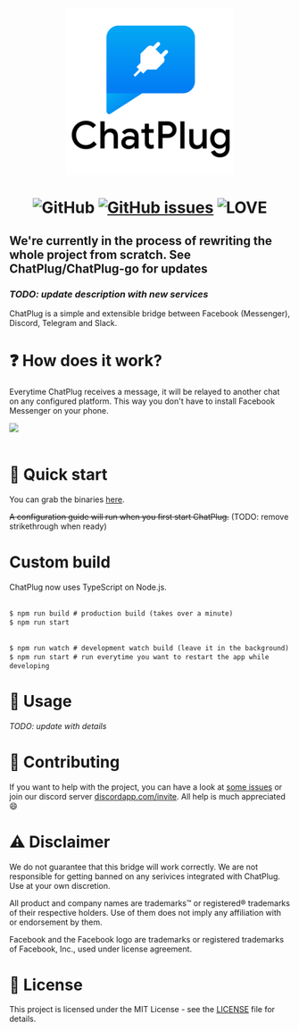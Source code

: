 <p align="center">
  <h1 align="center">
    <img src="./chatplug.v2-text.svg" width="300px" alt="Chat Plug"/><br/><br/>
     <img src="https://img.shields.io/github/license/ChatPlug/ChatPlug.svg?style=for-the-badge" alt="GitHub"/>
     <a href="https://github.com/ChatPlug/ChatPlug/issues"><img src="https://img.shields.io/github/issues/ChatPlug/ChatPlug.svg?style=for-the-badge" alt="GitHub issues" /></a>
     <img src="https://img.shields.io/badge/Built%20with-%E2%9D%A4%20LOVE-red.svg?longCache=true&amp;style=for-the-badge" alt="LOVE" />
  </h1>
</p>

## We're currently in the process of rewriting the whole project from scratch. See ChatPlug/ChatPlug-go for updates

### *TODO: update description with new services*
ChatPlug is a simple and extensible bridge between Facebook (Messenger), Discord, Telegram and Slack.

# :question: How does it work?

Everytime ChatPlug receives a message, it will be relayed to another chat on any configured platform. This way you don't have to install Facebook Messenger on your phone.

<img src="https://i.imgur.com/6B4tXvO.png"/><br/><br/>

# :electric_plug: Quick start

You can grab the binaries [here](https://github.com/ChatPlug/ChatPlug/releases).


~~A configuration guide will run when you first start ChatPlug.~~ (TODO: remove strikethrough when ready)

# Custom build

ChatPlug now uses TypeScript on Node.js.



```

$ npm run build # production build (takes over a minute)
$ npm run start

```

```

$ npm run watch # development watch build (leave it in the background)
$ npm run start # run everytime you want to restart the app while developing

```

# :iphone: Usage

*TODO: update with details*

# :clap: Contributing
If you want to help with the project, you can have a look at [some issues](https://github.com/ChatPlug/ChatPlug/issues) or join our discord server [discordapp.com/invite](https://discord.gg/xdWemhA). All help is much appreciated :smile:

# :warning: Disclaimer

We do not guarantee that this bridge will work correctly. We are not responsible for getting banned on any serivices integrated with ChatPlug. Use at your own discretion.

All product and company names are trademarks™ or registered® trademarks of their respective holders. Use of them does not imply any affiliation with or endorsement by them.

Facebook and the Facebook logo are trademarks or registered trademarks of Facebook, Inc., used under license agreement.

# :scroll: License
This project is licensed under the MIT License - see the [LICENSE](LICENSE) file for details.

